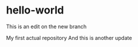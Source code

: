 # hello-world
This is an edit on the new branch

My first actual repository
And this is another update
